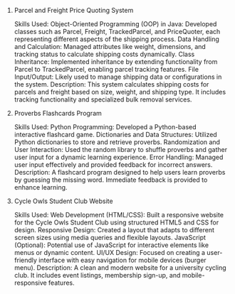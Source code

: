 1. Parcel and Freight Price Quoting System

    Skills Used:
        Object-Oriented Programming (OOP) in Java: Developed classes such as Parcel, Freight, TrackedParcel, and PriceQuoter, each representing different aspects of the shipping process.
        Data Handling and Calculation: Managed attributes like weight, dimensions, and tracking status to calculate shipping costs dynamically.
        Class Inheritance: Implemented inheritance by extending functionality from Parcel to TrackedParcel, enabling parcel tracking features.
        File Input/Output: Likely used to manage shipping data or configurations in the system.
    Description: This system calculates shipping costs for parcels and freight based on size, weight, and shipping type. It includes tracking functionality and specialized bulk removal services.

2. Proverbs Flashcards Program

    Skills Used:
        Python Programming: Developed a Python-based interactive flashcard game.
        Dictionaries and Data Structures: Utilized Python dictionaries to store and retrieve proverbs.
        Randomization and User Interaction: Used the random library to shuffle proverbs and gather user input for a dynamic learning experience.
        Error Handling: Managed user input effectively and provided feedback for incorrect answers.
    Description: A flashcard program designed to help users learn proverbs by guessing the missing word. Immediate feedback is provided to enhance learning.

3. Cycle Owls Student Club Website

    Skills Used:
        Web Development (HTML/CSS): Built a responsive website for the Cycle Owls Student Club using structured HTML5 and CSS for design.
        Responsive Design: Created a layout that adapts to different screen sizes using media queries and flexible layouts.
        JavaScript (Optional): Potential use of JavaScript for interactive elements like menus or dynamic content.
        UI/UX Design: Focused on creating a user-friendly interface with easy navigation for mobile devices (burger menu).
    Description: A clean and modern website for a university cycling club. It includes event listings, membership sign-up, and mobile-responsive features.
